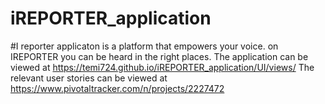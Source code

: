 # iREPORTER_application
#I reporter applicaton is a platform that empowers your voice. on IREPORTER you can be heard in the right places.
The application can be viewed at https://temi724.github.io/iREPORTER_application/UI/views/
The relevant user stories can be viewed at https://www.pivotaltracker.com/n/projects/2227472
